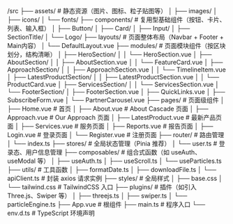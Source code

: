/src
├── assets/                # 静态资源（图片、图标、粒子贴图等）
│   ├── images/
│   ├── icons/
│   └── fonts/
├── components/            # 复用型基础组件（按钮、卡片、列表、输入框）
│   ├── Button/
│   ├── Card/
│   ├── Input/
│   ├── SectionTitle/
│   └── Logo/
├── layouts/               # 页面整体布局（Navbar + Footer + Main内容）
│   └── DefaultLayout.vue
├── modules/               # 页面模块组件（按区块划分，结构清晰）
│   ├── HeroSection/
│   │   └── HeroSection.vue
│   ├── AboutSection/
│   │   ├── AboutSection.vue
│   │   └── FeatureCard.vue
│   ├── ApproachSection/
│   │   ├── ApproachSection.vue
│   │   └── TimelineItem.vue
│   ├── LatestProductSection/
│   │   ├── LatestProductSection.vue
│   │   └── ProductCard.vue
│   ├── ServicesSection/
│   │   └── ServicesSection.vue
│   └── FooterSection/
│       ├── FooterSection.vue
│       ├── QuickLinks.vue
│       ├── SubscribeForm.vue
│       └── PartnerCarousel.vue
├── pages/                 # 页面级组件
│   ├── Home.vue           # 首页
│   ├── About.vue          # About Cascade 页面
│   ├── Approach.vue       # Our Approach 页面
│   ├── LatestProduct.vue  # 最新产品页面
│   ├── Services.vue       # 服务页面
│   ├── Reports.vue        # 报告页面
│   ├── Login.vue          # 登录页面
│   └── Register.vue       # 注册页面
├── router/                # 路由管理
│   └── index.ts
├── stores/                # 全局状态管理（Pinia 推荐）
│   └── user.ts            # 登录态、用户信息管理
├── composables/           # 组合式函数（如 useAuth、useModal 等）
│   ├── useAuth.ts
│   ├── useScroll.ts
│   └── useParticles.ts
├── utils/                 # 工具函数
│   ├── formatDate.ts
│   ├── downloadFile.ts
│   └── apiClient.ts       # 封装 axios 请求实例
├── styles/                # 全局样式
│   ├── base.css
│   └── tailwind.css       # TailwindCSS 入口
├── plugins/               # 插件（如引入 Three.js、Swiper 等）
│   ├── threejs.ts
│   ├── swiper.ts
│   └── particleEngine.ts
├── App.vue                # 根组件
├── main.ts                # 程序入口
└── env.d.ts               # TypeScript 环境声明
